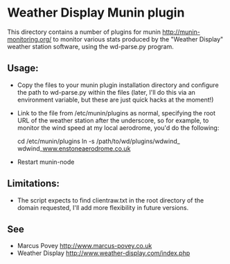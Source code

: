 Weather Display Munin plugin
============================
	
This directory contains a number of plugins for munin <http://munin-monitoring.org/> to monitor various stats produced by the "Weather Display" weather station software, using the wd-parse.py program.

Usage:
------

 * Copy the files to your munin plugin installation directory and configure the path to wd-parse.py within the files (later, I'll do this via an environment variable, but these are just quick hacks at the moment!)
 * Link to the file from /etc/munin/plugins as normal, specifying the root URL of the weather station after the underscore, so for example, to monitor the wind speed at my local aerodrome, you'd do the following:

	cd /etc/munin/plugins
	ln -s /path/to/wd/plugins/wdwind_ wdwind_www.enstoneaerodrome.co.uk
 * Restart munin-node

Limitations:
------------

 * The script expects to find clientraw.txt in the root directory of the domain requested, I'll add more flexibility in future versions.
	
See
---

 * Marcus Povey <http://www.marcus-povey.co.uk>
 * Weather Display <http://www.weather-display.com/index.php>
	 

